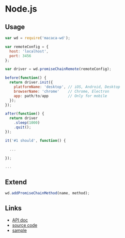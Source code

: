 # Node.js

## Usage

```javascript
var wd = require('macaca-wd');

var remoteConfig = {
  host: 'localhost',
  port: 3456
};

var driver = wd.promiseChainRemote(remoteConfig);

before(function() {
  return driver.init({
    platformName: 'desktop', // iOS, Android, Desktop
    browserName: 'chrome'    // Chrome, Electron
    app: path/to/app         // Only for mobile
  });
});

after(function() {
  return driver
    .sleep(1000)
    .quit();
});

it('#1 should', function() {

  ...

});

...
```

## Extend

```javascript
wd.addPromiseChainMethod(name, method);
```

## Links

- [API doc](//macacajs.github.io/macaca-wd)
- [source code](//github.com/macacajs/macaca-wd)
- [sample](//github.com/macaca-sample/mobile-app-sample)
